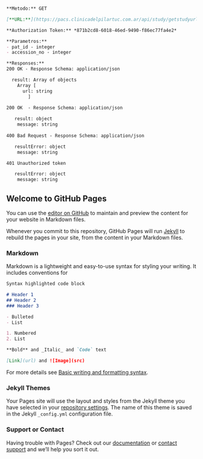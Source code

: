 
```markdown

**Metodo:** GET

[**URL:**](https://pacs.clinicadelpilartuc.com.ar/api/study/getstudyurl.php)

**Authorization Token:** *871b2cd8-6018-46ed-9490-f86ec77fa4e2*

**Parametros:** 
- pat_id - integer
- accession_no - integer

**Responses:**
200 OK - Response Schema: application/json

  result: Array of objects
  	Array [
   	  url: string
        ]
	
200 OK	- Response Schema: application/json

   result: object	
	message: string
	
400 Bad Request - Response Schema: application/json

   resultError: object	
	message: string

401 Unauthorized token

   resultError: object	
	message: string
```




## Welcome to GitHub Pages

You can use the [editor on GitHub](https://github.com/PentalogicTech/pentalogictech.github.io/edit/main/index.md) to maintain and preview the content for your website in Markdown files.

Whenever you commit to this repository, GitHub Pages will run [Jekyll](https://jekyllrb.com/) to rebuild the pages in your site, from the content in your Markdown files.

### Markdown

Markdown is a lightweight and easy-to-use syntax for styling your writing. It includes conventions for

```markdown
Syntax highlighted code block

# Header 1
## Header 2
### Header 3

- Bulleted
- List

1. Numbered
2. List

**Bold** and _Italic_ and `Code` text

[Link](url) and ![Image](src)
```

For more details see [Basic writing and formatting syntax](https://docs.github.com/en/github/writing-on-github/getting-started-with-writing-and-formatting-on-github/basic-writing-and-formatting-syntax).

### Jekyll Themes

Your Pages site will use the layout and styles from the Jekyll theme you have selected in your [repository settings](https://github.com/PentalogicTech/pentalogictech.github.io/settings/pages). The name of this theme is saved in the Jekyll `_config.yml` configuration file.

### Support or Contact

Having trouble with Pages? Check out our [documentation](https://docs.github.com/categories/github-pages-basics/) or [contact support](https://support.github.com/contact) and we’ll help you sort it out.
